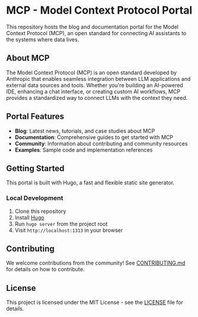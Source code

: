 # MCP - Model Context Protocol Portal

This repository hosts the blog and documentation portal for the Model Context Protocol (MCP), an open standard for connecting AI assistants to the systems where data lives.

## About MCP

The Model Context Protocol (MCP) is an open standard developed by Anthropic that enables seamless integration between LLM applications and external data sources and tools. Whether you're building an AI-powered IDE, enhancing a chat interface, or creating custom AI workflows, MCP provides a standardized way to connect LLMs with the context they need.

## Portal Features

- **Blog**: Latest news, tutorials, and case studies about MCP
- **Documentation**: Comprehensive guides to get started with MCP
- **Community**: Information about contributing and community resources
- **Examples**: Sample code and implementation references

## Getting Started

This portal is built with Hugo, a fast and flexible static site generator.

### Local Development

1. Clone this repository
2. Install [Hugo](https://gohugo.io/installation/)
3. Run `hugo server` from the project root
4. Visit `http://localhost:1313` in your browser

## Contributing

We welcome contributions from the community! See [CONTRIBUTING.md](CONTRIBUTING.md) for details on how to contribute.

## License

This project is licensed under the MIT License - see the [LICENSE](LICENSE) file for details.
